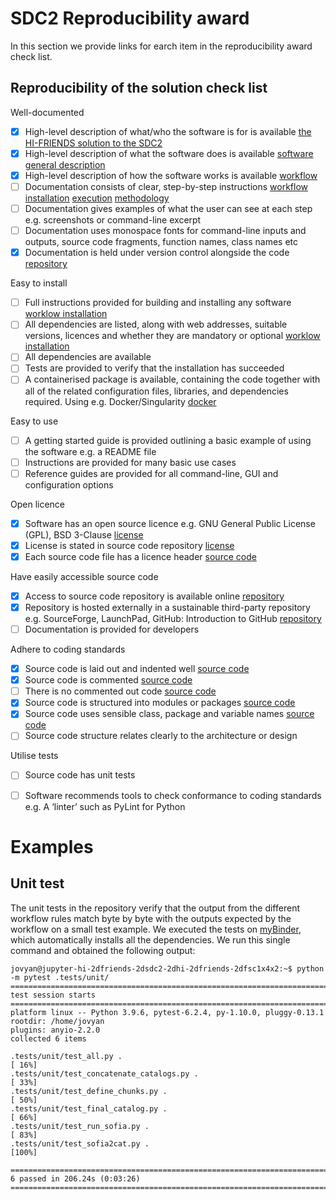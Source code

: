 # SDC2 Reproducibility award

In this section we provide links for earch item in the reproducibility award check list.


## Reproducibility of the solution check list  

Well-documented 

- [X] High-level description of what/who the software is for is available [the HI-FRIENDS solution to the SDC2](https://hi-firends-sdc2.readthedocs.io/en/latest/#the-hi-friends-solution-to-the-sdc2)
- [X] High-level description of what the software does is available [software general description](https://hi-firends-sdc2.readthedocs.io/en/latest/#workflow-general-description)
- [X] High-level description of how the software works is available [workflow](https://hi-friends-sdc2.readthedocs.io/en/latest/workflow/)
- [ ] Documentation consists of clear, step-by-step instructions [workflow installation](https://hi-firends-sdc2.readthedocs.io/en/latest/installation/) [execution](https://hi-firends-sdc2.readthedocs.io/en/latest/execution/) [methodology](https://hi-firends-sdc2.readthedocs.io/en/latest/methodology/)
- [ ] Documentation gives examples of what the user can see at each step e.g. screenshots or command-line excerpt
- [ ] Documentation uses monospace fonts for command-line inputs and outputs, source code fragments, function names, class names etc
- [X] Documentation is held under version control alongside the code [repository](https://github.com/HI-FRIENDS-SDC2/hi-friends)

Easy to install 

- [ ] Full instructions provided for building and installing any software [worklow installation]((https://hi-firends-sdc2.readthedocs.io/en/latest/installation/))
- [ ] All dependencies are listed, along with web addresses, suitable versions, licences and whether they are mandatory or optional  [worklow installation]((https://hi-firends-sdc2.readthedocs.io/en/latest/installation/))
- [ ] All dependencies are available 
- [ ] Tests are provided to verify that the installation has succeeded []()
- [ ] A containerised package is available, containing the code together with all of the related configuration files, libraries, and dependencies required. Using e.g. Docker/Singularity [docker]()

Easy to use 

- [ ] A getting started guide is provided outlining a basic example of using the software e.g. a README file
- [ ] Instructions are provided for many basic use cases
- [ ] Reference guides are provided for all command-line, GUI and configuration options

Open licence 

- [X] Software has an open source licence e.g. GNU General Public License (GPL), BSD 3-Clause [license](https://github.com/HI-FRIENDS-SDC2/hi-friends/blob/master/LICENSE)
- [X] License is stated in source code repository [license](https://github.com/HI-FRIENDS-SDC2/hi-friends/blob/master/LICENSE)
- [X] Each source code file has a licence header [source code](https://github.com/HI-FRIENDS-SDC2/hi-friends/tree/master/workflow/scripts)

Have easily accessible source code

- [X] Access to source code repository is available online [repository](https://github.com/HI-FRIENDS-SDC2/hi-friends)
- [X] Repository is hosted externally in a sustainable third-party repository e.g. SourceForge, LaunchPad, GitHub: Introduction to GitHub [repository](https://github.com/HI-FRIENDS-SDC2/hi-friends)
- [ ] Documentation is provided for developers

Adhere to coding standards 

- [X] Source code is laid out and indented well [source code](https://github.com/HI-FRIENDS-SDC2/hi-friends/tree/master/workflow/scripts)
- [X] Source code is commented [source code](https://github.com/HI-FRIENDS-SDC2/hi-friends/tree/master/workflow/scripts)
- [ ] There is no commented out code [source code](https://github.com/HI-FRIENDS-SDC2/hi-friends/tree/master/workflow/scripts)
- [X] Source code is structured into modules or packages [source code](https://github.com/HI-FRIENDS-SDC2/hi-friends/tree/master/workflow/scripts)
- [X] Source code uses sensible class, package and variable names [source code](https://github.com/HI-FRIENDS-SDC2/hi-friends/tree/master/workflow/scripts)
- [ ] Source code structure relates clearly to the architecture or design

Utilise tests 

- [ ] Source code has unit tests
- [ ] Software recommends tools to check conformance to coding standards e.g. A ‘linter’ such as PyLint for Python 



# Examples

## Unit test
The unit tests in the repository verify that the output from the different workflow rules match byte by byte with the outputs expected by the workflow on a small test example. We executed the tests on [myBinder](https://mybinder.org/), which automatically installs all the dependencies. We run this single command and obtained the following output:
```
jovyan@jupyter-hi-2dfriends-2dsdc2-2dhi-2dfriends-2dfsc1x4x2:~$ python -m pytest .tests/unit/
===================================================================================================== test session starts =====================================================================================================
platform linux -- Python 3.9.6, pytest-6.2.4, py-1.10.0, pluggy-0.13.1
rootdir: /home/jovyan
plugins: anyio-2.2.0
collected 6 items                                                                                                                                                                                                             

.tests/unit/test_all.py .                                                                                                                                                                                               [ 16%]
.tests/unit/test_concatenate_catalogs.py .                                                                                                                                                                              [ 33%]
.tests/unit/test_define_chunks.py .                                                                                                                                                                                     [ 50%]
.tests/unit/test_final_catalog.py .                                                                                                                                                                                     [ 66%]
.tests/unit/test_run_sofia.py .                                                                                                                                                                                         [ 83%]
.tests/unit/test_sofia2cat.py .                                                                                                                                                                                         [100%]

================================================================================================ 6 passed in 206.24s (0:03:26) ================================================================================================
```
